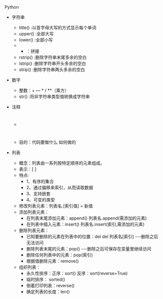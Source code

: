 Python

- 字符串
   - title() :以首字母大写的方式显示每个单词
   - upper() :全部大写
   - lower() :全部小写
   - + ：拼接
   - rstrip() :删除字符串末尾多余的空白
   - lstrip() :删除字符串开头多余的空白
   - strip() :删除字符串两头多余的空白

- 数字
	- 整数：+ — * / **（乘方）
	- str() :将非字符串类型值转换成字符串
	
- 注释
	- #
	- 目的：代码要做什么 如何做的

- 列表
	- 概念：列表由一系列按特定顺序的元素组成。
	- 表示：[ ]
	- 特点: 
        - 1、有序的集合
        - 2、通过偏移来索引，从而读取数据
        - 3、支持嵌套
        - 4、可变的类型
	- 修改列表元素：列表名.[索引值] = 新值
	- 添加列表元素：
	   - 在列表末尾添加元素：append()  列表名.append(需添加的元素)
		- 在列表中插入元素：insert()    列表名.insert(索引,需添加的元素)
	- 删除列表元素：
	   - 已知要删除的元素在列表中的位置：del    del 列表名[索引]    ---删除之后无法访问
		- 删除列表末尾的元素：pop()   ---删除之后可保存在变量里继续访问
		- 删除任何列表中的元素：pop(索引)
		- 根据值删除元素：remove() 
	- 组织列表：
      - 永久性排序：正序：sort()    反序：sort(reverse=True)
      - 临时排序：  sorted() 
      - 倒着打印列表：reverse() 
      - 确定列表的长度：len() 


